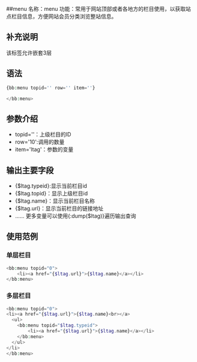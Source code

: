﻿##menu
名称：menu
功能：常用于网站顶部或者各地方的栏目使用，以获取站点栏目信息，方便网站会员分类浏览整站信息。

## 补充说明
该标签允许嵌套3层

## 语法
```php
{bb:menu topid='' row='' item=''}

</bb:menu>
```

## 参数介绍
* topid=''：上级栏目的ID
* row='10':调用的数量
* item='ltag'：参数的变量

## 输出主要字段
* {$ltag.typeid}:显示当前栏目id
* {$ltag.topid}：显示上级栏目id
* {$ltag.name}：显示当前栏目名称
* {$ltag.url}：显示当前栏目的链接地址
* ......
更多变量可以使用{:dump($ltag)}遍历输出查询

## 使用范例

### 单层栏目
```php
<bb:menu topid="0">
    <li><a href="{$ltag.url}">{$ltag.name}</a></li>
</bb:menu>
```

### 多层栏目
```php
<bb:menu topid="0">
<li><a href="{$ltag.url}">{$ltag.name}<br></a>
  <ul>
    <bb:menu topid="$ltag.typeid">
        <li><a href="{$ltag.url}">{$ltag.name}</a></li>
    </bb:menu>
  </ul>
</li>
</bb:menu>
```